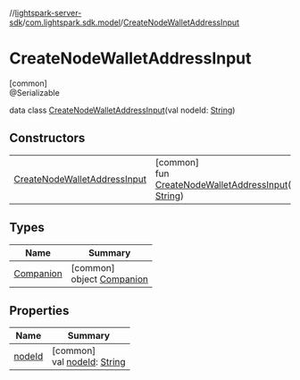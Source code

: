 //[lightspark-server-sdk](../../../index.md)/[com.lightspark.sdk.model](../index.md)/[CreateNodeWalletAddressInput](index.md)

# CreateNodeWalletAddressInput

[common]\
@Serializable

data class [CreateNodeWalletAddressInput](index.md)(val nodeId: [String](https://kotlinlang.org/api/latest/jvm/stdlib/kotlin/-string/index.html))

## Constructors

| | |
|---|---|
| [CreateNodeWalletAddressInput](-create-node-wallet-address-input.md) | [common]<br>fun [CreateNodeWalletAddressInput](-create-node-wallet-address-input.md)(nodeId: [String](https://kotlinlang.org/api/latest/jvm/stdlib/kotlin/-string/index.html)) |

## Types

| Name | Summary |
|---|---|
| [Companion](-companion/index.md) | [common]<br>object [Companion](-companion/index.md) |

## Properties

| Name | Summary |
|---|---|
| [nodeId](node-id.md) | [common]<br>val [nodeId](node-id.md): [String](https://kotlinlang.org/api/latest/jvm/stdlib/kotlin/-string/index.html) |
